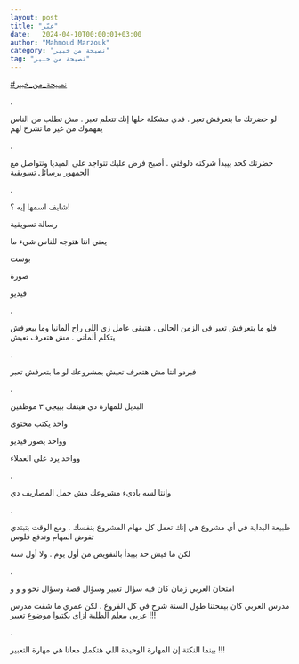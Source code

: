 ```yaml
---
layout: post
title: "عبّر"
date:   2024-04-10T00:00:01+03:00
author: "Mahmoud Marzouk"
category: "نصيحة من خبير"
tag: "نصيحة من خبير"
---
```



[<u>\#نصيحة\_من\_خبير</u>](https://www.facebook.com/hashtag/%D9%86%D8%B5%D9%8A%D8%AD%D8%A9_%D9%85%D9%86_%D8%AE%D8%A8%D9%8A%D8%B1?__eep__=6&__cft__%5b0%5d=AZUzUlxMrcIOXtIksEeG8CmKbOt6-ky3Vyvmw-8xqGzQBesNE-GZXmdSp1yYzgMCCn9pjkBt2umayYv2lMHBJYyEEJrFHUlotpGMb9JK4G2FIwHQg4WOka4KSorpYtnrjet6tA7TyDvM3cUzuOaiPPHrSeDAkapY1xHGjVqBIEiT3A&__tn__=*NK-R)

.

لو حضرتك ما بتعرفش تعبر . فدي مشكلة حلها إنك تتعلم تعبر
. مش تطلب من الناس يفهموك من غير ما تشرح لهم

.

حضرتك كحد بيبدأ شركته دلوقتي . أصبح فرض عليك تتواجد على
الميديا وتتواصل مع الجمهور برسائل تسويقية

.

شايف اسمها إيه ؟!

رسالة تسويقية

يعني انتا هتوجه للناس شيء ما

بوست

صورة

فيديو

.

فلو ما بتعرفش تعبر في الزمن الحالي . هتبقى عامل زي اللي
راح ألمانيا وما بيعرفش يتكلم ألماني . مش هتعرف تعيش

.

فبردو انتا مش هتعرف تعيش بمشروعك لو ما بتعرفش
تعبر

.

البديل للمهارة دي هيتفك بييجي ٣ موظفين

واحد يكتب محتوى

وواحد يصور فيديو

وواحد يرد على العملاء

.

وانتا لسه باديء مشروعك مش حمل المصاريف دي

.

طبيعة البداية في أي مشروع هي إنك تعمل كل مهام المشروع
بنفسك . ومع الوقت بتبتدي تفوض المهام وتدفع فلوس

لكن ما فيش حد بيبدأ بالتفويض من أول يوم . ولا أول
سنة

.

امتحان العربي زمان كان فيه سؤال تعبير وسؤال قصة وسؤال
نحو و و و

مدرس العربي كان بيفحتنا طول السنة شرح في كل الفروع . لكن
عمري ما شفت مدرس عربي بيعلم الطلبة ازاي يكتبوا موضوع تعبير !!!

.

بينما النكتة إن المهارة الوحيدة اللي هتكمل معانا هي
مهارة التعبير !!!
